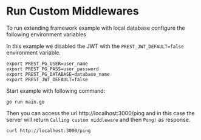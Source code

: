# Run Custom Middlewares

To run extending framework example with local database configure the following environment variables

In this example we disabled the JWT with the `PREST_JWT_DEFAULT=false` environment variable.

```console
export PREST_PG_USER=user_name
export PREST_PG_PASS=user_password
export PREST_PG_DATABASE=database_name
export PREST_JWT_DEFAULT=false
```

Start example with following command:

```console
go run main.go
```

Then you can access the url http://localhost:3000/ping and in this case the server will return `Calling custom middleware` and then `Pong!` as response.

```console
curl http://localhost:3000/ping
```
